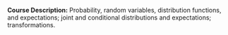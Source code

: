 **Course Description:** Probability, random variables, distribution functions, and expectations; joint and conditional distributions and expectations; transformations.